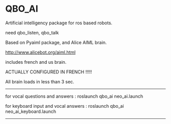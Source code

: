 QBO_AI
========

Artificial intelligency package for ros based robots.

need qbo_listen, qbo_talk

Based on Pyaiml package, and Alice AIML brain.

http://www.alicebot.org/aiml.html

includes french and us brain.

ACTUALLY CONFIGURED IN FRENCH !!!!!

All brain loads in less than 3 sec.
_______________________________________________________________________________

for vocal questions and answers : roslaunch qbo_ai neo_ai.launch

for keyboard input and vocal answers : roslaunch qbo_ai neo_ai_keyboard.launch
_______________________________________________________________________________


